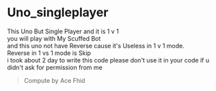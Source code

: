 # Uno_singleplayer
This Uno But Single Player and it is 1 v 1  
you will play with My Scuffed Bot  
and this uno not have Reverse cause it's Useless in 1 v 1 mode.  
Reverse in 1 vs 1 mode is Skip  
i took about 2 day to write this code please don't use it in your code if u didn't ask for permission from me
> Compute by Ace Fhid
